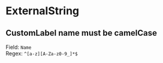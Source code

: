 # ExternalString
## CustomLabel name must be camelCase
Field: `Name`   
Regex: `^[a-z][A-Za-z0-9_]*$`    


